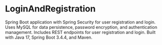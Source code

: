 # LoginAndRegistration
Spring Boot application with Spring Security for user registration and login. Uses MySQL for data persistence, password encryption, and authentication management. Includes REST endpoints for user registration and login. Built with Java 17, Spring Boot 3.4.4, and Maven.
